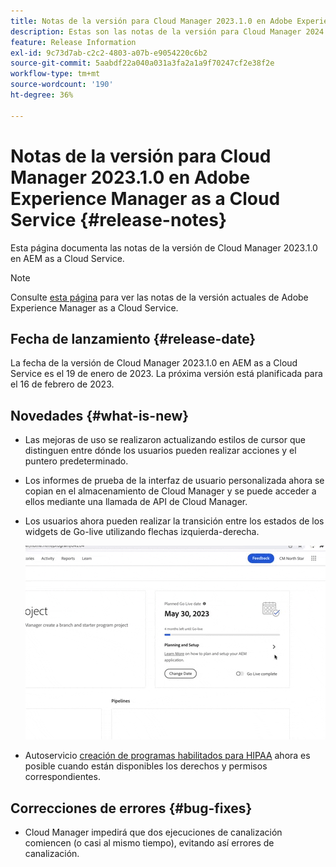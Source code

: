 ```yaml
---
title: Notas de la versión para Cloud Manager 2023.1.0 en Adobe Experience Manager as a Cloud Service
description: Estas son las notas de la versión para Cloud Manager 2024.1.0 en AEM as a Cloud Service.
feature: Release Information
exl-id: 9c73d7ab-c2c2-4803-a07b-e9054220c6b2
source-git-commit: 5aabdf22a040a031a3fa2a1a9f70247cf2e38f2e
workflow-type: tm+mt
source-wordcount: '190'
ht-degree: 36%

---
```



# Notas de la versión para Cloud Manager 2023.1.0 en Adobe Experience Manager as a Cloud Service {#release-notes}

Esta página documenta las notas de la versión de Cloud Manager 2023.1.0 en AEM as a Cloud Service.

>[!NOTE]
>
>Consulte [esta página](/help/release-notes/release-notes-cloud/release-notes-current.md) para ver las notas de la versión actuales de Adobe Experience Manager as a Cloud Service.

## Fecha de lanzamiento {#release-date}

La fecha de la versión de Cloud Manager 2023.1.0 en AEM as a Cloud Service es el 19 de enero de 2023. La próxima versión está planificada para el 16 de febrero de 2023.

## Novedades {#what-is-new}

* Las mejoras de uso se realizaron actualizando estilos de cursor que distinguen entre dónde los usuarios pueden realizar acciones y el puntero predeterminado.

* Los informes de prueba de la interfaz de usuario personalizada ahora se copian en el almacenamiento de Cloud Manager y se puede acceder a ellos mediante una llamada de API de Cloud Manager.

* Los usuarios ahora pueden realizar la transición entre los estados de los widgets de Go-live utilizando flechas izquierda-derecha.

   ![Transiciones de utilidades de Go-live](assets/go-live-transitions.gif)

* Autoservicio [creación de programas habilitados para HIPAA](/help/implementing/cloud-manager/getting-access-to-aem-in-cloud/creating-production-programs.md) ahora es posible cuando están disponibles los derechos y permisos correspondientes.

## Correcciones de errores {#bug-fixes}

* Cloud Manager impedirá que dos ejecuciones de canalización comiencen (o casi al mismo tiempo), evitando así errores de canalización.
